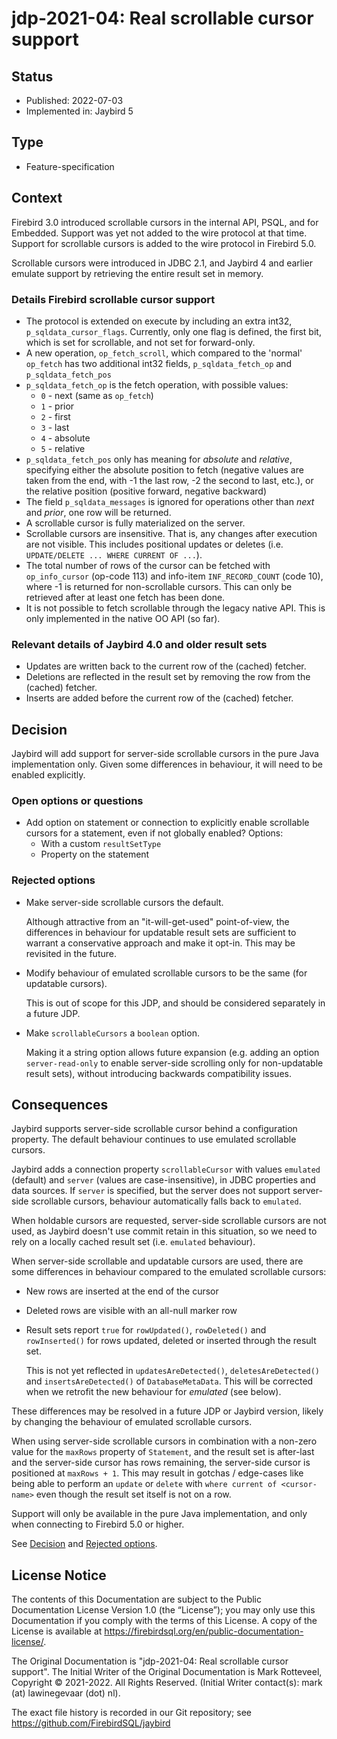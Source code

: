 <!--
SPDX-FileCopyrightText: Copyright 2021-2022 Mark Rotteveel
SPDX-License-Identifier: LicenseRef-PDL-1.0
-->
# jdp-2021-04: Real scrollable cursor support

## Status

- Published: 2022-07-03
- Implemented in: Jaybird 5

## Type

- Feature-specification

## Context

Firebird 3.0 introduced scrollable cursors in the internal API, PSQL, and for 
Embedded. Support was yet not added to the wire protocol at that time. Support
for scrollable cursors is added to the wire protocol in Firebird 5.0.

Scrollable cursors were introduced in JDBC 2.1, and Jaybird 4 and earlier
emulate support by retrieving the entire result set in memory.

### Details Firebird scrollable cursor support

- The protocol is extended on execute by including an extra int32,
  `p_sqldata_cursor_flags`. Currently, only one flag is defined, the first bit,
  which is set for scrollable, and not set for forward-only.
- A new operation, `op_fetch_scroll`, which compared to the 'normal' `op_fetch`
  has two additional int32 fields, `p_sqldata_fetch_op` and `p_sqldata_fetch_pos`
- `p_sqldata_fetch_op` is the fetch operation, with possible values:
  - `0` - next (same as `op_fetch`)
  - `1` - prior
  - `2` - first
  - `3` - last
  - `4` - absolute
  - `5` - relative
- `p_sqldata_fetch_pos` only has meaning for _absolute_ and _relative_, specifying
  either the absolute position to fetch (negative values are taken from the end, 
  with -1 the last row, -2 the second to last, etc.), or the relative position 
  (positive forward, negative backward)
- The field `p_sqldata_messages` is ignored for operations other than _next_ and 
  _prior_, one row will be returned.
- A scrollable cursor is fully materialized on the server.
- Scrollable cursors are insensitive. That is, any changes after execution are
  not visible. This includes positional updates or deletes (i.e. 
  `UPDATE/DELETE ... WHERE CURRENT OF ...`).
- The total number of rows of the cursor can be fetched with `op_info_cursor`
  (op-code 113) and info-item `INF_RECORD_COUNT` (code 10), where -1 is returned
  for non-scrollable cursors. This can only be retrieved after at least one
  fetch has been done.
- It is not possible to fetch scrollable through the legacy native API. This is
  only implemented in the native OO API (so far).

### Relevant details of Jaybird 4.0 and older result sets

- Updates are written back to the current row of the (cached) fetcher.
- Deletions are reflected in the result set by removing the row from 
  the (cached) fetcher.
- Inserts are added before the current row of the (cached) fetcher.

## Decision

Jaybird will add support for server-side scrollable cursors in the pure Java
implementation only. Given some differences in behaviour, it will need to
be enabled explicitly.

### Open options or questions

- Add option on statement or connection to explicitly enable scrollable cursors 
  for a statement, even if not globally enabled? Options: 
  - With a custom `resultSetType`
  - Property on the statement

### Rejected options

- Make server-side scrollable cursors the default.

  Although attractive from an "it-will-get-used" point-of-view, the differences 
  in behaviour for updatable result sets are sufficient to warrant 
  a conservative approach and make it opt-in. This may be revisited in 
  the future.
- Modify behaviour of emulated scrollable cursors to be the same (for updatable
  cursors).

  This is out of scope for this JDP, and should be considered separately in a 
  future JDP.
- Make `scrollableCursors` a `boolean` option.

  Making it a string option allows future expansion (e.g. adding an option 
  `server-read-only` to enable server-side scrolling only for non-updatable
  result sets), without introducing backwards compatibility issues.

## Consequences

Jaybird supports server-side scrollable cursor behind a configuration property.
The default behaviour continues to use emulated scrollable cursors.

Jaybird adds a connection property `scrollableCursor` with values `emulated` 
(default) and `server` (values are case-insensitive), in JDBC properties
and data sources. If `server` is specified, but the server does not support
server-side scrollable cursors, behaviour automatically falls back to `emulated`.

When holdable cursors are requested, server-side scrollable cursors are not 
used, as Jaybird doesn't use commit retain in this situation, so we need to rely
on a locally cached result set (i.e. `emulated` behaviour).

When server-side scrollable and updatable cursors are used, there are some
differences in behaviour compared to the emulated scrollable cursors:

- New rows are inserted at the end of the cursor
- Deleted rows are visible with an all-null marker row
- Result sets report `true` for `rowUpdated()`, `rowDeleted()` and 
`rowInserted()` for rows updated, deleted or inserted through the result set.

  This is not yet reflected in `updatesAreDetected()`, `deletesAreDetected()`
and `insertsAreDetected()` of `DatabaseMetaData`. This will be corrected when we
retrofit the new behaviour for _emulated_ (see below).

These differences may be resolved in a future JDP or Jaybird version, likely by 
changing the behaviour of emulated scrollable cursors.

When using server-side scrollable cursors in combination with a non-zero value
for the `maxRows` property of `Statement`, and the result set is after-last and
the server-side cursor has rows remaining, the server-side cursor is positioned
at `maxRows + 1`. This may result in gotchas / edge-cases like being able to
perform an `update` or `delete` with `where current of <cursor-name>` even though
the result set itself is not on a row.

Support will only be available in the pure Java implementation, and only when
connecting to Firebird 5.0 or higher.

See [Decision](#decision) and [Rejected options](#rejected-options).

## License Notice

The contents of this Documentation are subject to the Public Documentation
License Version 1.0 (the “License”); you may only use this Documentation if you
comply with the terms of this License. A copy of the License is available at
<https://firebirdsql.org/en/public-documentation-license/>.

The Original Documentation is "jdp-2021-04: Real scrollable cursor support".
The Initial Writer of the Original Documentation is Mark Rotteveel,
Copyright © 2021-2022. All Rights Reserved. (Initial Writer contact(s):
mark (at) lawinegevaar (dot) nl).

<!--
Contributor(s): ______________________________________.
Portions created by ______ are Copyright © _________ [Insert year(s)]. All Rights Reserved.
(Contributor contact(s): ________________ [Insert hyperlink/alias]).
-->

The exact file history is recorded in our Git repository; see
<https://github.com/FirebirdSQL/jaybird>
